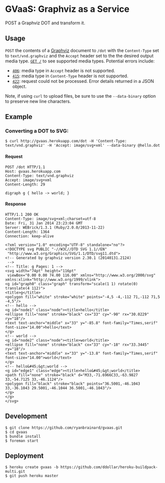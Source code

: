 # GVaaS: Graphviz as a Service

POST a Graphviz DOT and transform it.

## Usage

`POST` the contents of a [Graphviz](http://www.graphviz.org/) document to `/dot` with the
`Content-Type` set to `text/vnd.graphviz` and the `Accept` header set to the the desired output media type.
[`GET /`](http://gvaas.herokuapp.com/) to see supported media types. Potential errors include:

 - [`406`](http://httpstatus.es/406): media type in `Accept` header is not supported.
 - [`415`](http://httpstatus.es/415): media type in `Content-Type` header is not supported.
 - [`422`](http://httpstatus.es/422): request could not be processed. Error details returned in a JSON object.

Note, if using `curl` to upload files, be sure to use the `--data-binary` option to preserve new line characters.

## Example

### Converting a DOT to SVG:

    $ curl http://gvaas.herokuapp.com/dot -H 'Content-Type: text/vnd.graphviz' -H 'Accept: image/svg+xml' --data-binary @hello.dot

#### Request

```
POST /dot HTTP/1.1
Host: gvaas.herokuapp.com
Content-Type: text/vnd.graphviz
Accept: image/svg+xml
Content-Length: 29

digraph g { hello -> world; }
```

#### Response

```
HTTP/1.1 200 OK
Content-Type: image/svg+xml;charset=utf-8
Date: Fri, 31 Jan 2014 23:23:04 GMT
Server: WEBrick/1.3.1 (Ruby/2.0.0/2013-11-22)
Content-Length: 1364
Connection: keep-alive

<?xml version="1.0" encoding="UTF-8" standalone="no"?>
<!DOCTYPE svg PUBLIC "-//W3C//DTD SVG 1.1//EN"
 "http://www.w3.org/Graphics/SVG/1.1/DTD/svg11.dtd">
<!-- Generated by graphviz version 2.30.1 (20140131.2124)
 -->
<!-- Title: g Pages: 1 -->
<svg width="74pt" height="116pt"
 viewBox="0.00 0.00 74.00 116.00" xmlns="http://www.w3.org/2000/svg" xmlns:xlink="http://www.w3.org/1999/xlink">
<g id="graph0" class="graph" transform="scale(1 1) rotate(0) translate(4 112)">
<title>g</title>
<polygon fill="white" stroke="white" points="-4,5 -4,-112 71,-112 71,5 -4,5"/>
<!-- hello -->
<g id="node1" class="node"><title>hello</title>
<ellipse fill="none" stroke="black" cx="33" cy="-90" rx="30.0229" ry="18"/>
<text text-anchor="middle" x="33" y="-85.8" font-family="Times,serif" font-size="14.00">hello</text>
</g>
<!-- world -->
<g id="node2" class="node"><title>world</title>
<ellipse fill="none" stroke="black" cx="33" cy="-18" rx="33.3445" ry="18"/>
<text text-anchor="middle" x="33" y="-13.8" font-family="Times,serif" font-size="14.00">world</text>
</g>
<!-- hello&#45;&gt;world -->
<g id="edge1" class="edge"><title>hello&#45;&gt;world</title>
<path fill="none" stroke="black" d="M33,-71.6966C33,-63.9827 33,-54.7125 33,-46.1124"/>
<polygon fill="black" stroke="black" points="36.5001,-46.1043 33,-36.1043 29.5001,-46.1044 36.5001,-46.1043"/>
</g>
</g>
</svg>
```

## Development

```
$ git clone https://github.com/ryanbrainard/gvaas.git
$ cd gvaas
$ bundle install
$ foreman start
```

## Deployment

```
$ heroku create gvaas -b https://github.com/ddollar/heroku-buildpack-multi.git
$ git push heroku master
```
